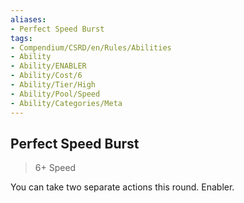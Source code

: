 ```yaml
---
aliases:
- Perfect Speed Burst
tags:
- Compendium/CSRD/en/Rules/Abilities
- Ability
- Ability/ENABLER
- Ability/Cost/6
- Ability/Tier/High
- Ability/Pool/Speed
- Ability/Categories/Meta
---
```


  
## Perfect Speed Burst  
>6+  Speed  
  
You can take two separate actions this round. Enabler.
